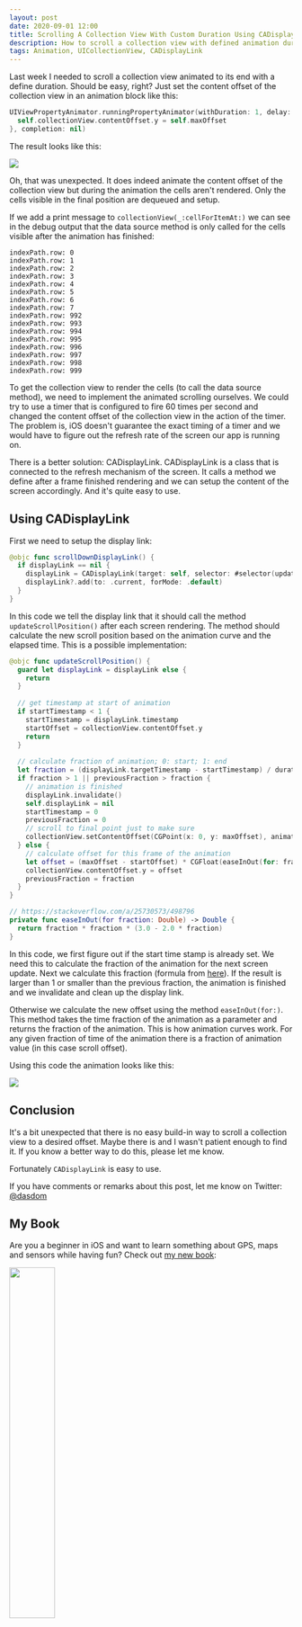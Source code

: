 ```yaml
---
layout: post
date: 2020-09-01 12:00
title: Scrolling A Collection View With Custom Duration Using CADisplayLink
description: How to scroll a collection view with defined animation duration and animation curve.
tags: Animation, UICollectionView, CADisplayLink
---
```


Last week I needed to scroll a collection view animated to its end with a define duration.
Should be easy, right?
Just set the content offset of the collection view in an animation block like this:

```swift
UIViewPropertyAnimator.runningPropertyAnimator(withDuration: 1, delay: 0, options: .curveEaseInOut, animations: {
  self.collectionView.contentOffset.y = self.maxOffset
}, completion: nil)
```

The result looks like this:

![](../../../assets/2020-09-01/scrolling_with_animator.gif)

Oh, that was unexpected.
It does indeed animate the content offset of the collection view but during the animation the cells aren't rendered.
Only the cells visible in the final position are dequeued and setup.

If we add a print message to `collectionView(_:cellForItemAt:)` we can see in the debug output that the data source method is only called for the cells visible after the animation has finished:

```
indexPath.row: 0
indexPath.row: 1
indexPath.row: 2
indexPath.row: 3
indexPath.row: 4
indexPath.row: 5
indexPath.row: 6
indexPath.row: 7
indexPath.row: 992
indexPath.row: 993
indexPath.row: 994
indexPath.row: 995
indexPath.row: 996
indexPath.row: 997
indexPath.row: 998
indexPath.row: 999
```

To get the collection view to render the cells (to call the data source method), we need to implement the animated scrolling ourselves.
We could try to use a timer that is configured to fire 60 times per second and changed the content offset of the collection view in the action of the timer.
The problem is, iOS doesn't guarantee the exact timing of a timer and we would have to figure out the refresh rate of the screen our app is running on.

There is a better solution: CADisplayLink.
CADisplayLink is a class that is connected to the refresh mechanism of the screen.
It calls a method we define after a frame finished rendering and we can setup the content of the screen accordingly.
And it's quite easy to use.

## Using CADisplayLink

First we need to setup the display link:

```swift
@objc func scrollDownDisplayLink() {
  if displayLink == nil {
    displayLink = CADisplayLink(target: self, selector: #selector(updateScrollPosition))
    displayLink?.add(to: .current, forMode: .default)
  }
}
```

In this code we tell the display link that it should call the method `updateScrollPosition()` after each screen rendering.
The method should calculate the new scroll position based on the animation curve and the elapsed time.
This is a possible implementation:

```swift
@objc func updateScrollPosition() {
  guard let displayLink = displayLink else {
    return
  }
  
  // get timestamp at start of animation
  if startTimestamp < 1 {
    startTimestamp = displayLink.timestamp
    startOffset = collectionView.contentOffset.y
    return
  }
  
  // calculate fraction of animation; 0: start; 1: end
  let fraction = (displayLink.targetTimestamp - startTimestamp) / duration
  if fraction > 1 || previousFraction > fraction {
    // animation is finished
    displayLink.invalidate()
    self.displayLink = nil
    startTimestamp = 0
    previousFraction = 0
    // scroll to final point just to make sure
    collectionView.setContentOffset(CGPoint(x: 0, y: maxOffset), animated: false)
  } else {
    // calculate offset for this frame of the animation
    let offset = (maxOffset - startOffset) * CGFloat(easeInOut(for: fraction)) + startOffset
    collectionView.contentOffset.y = offset
    previousFraction = fraction
  }
}

// https://stackoverflow.com/a/25730573/498796
private func easeInOut(for fraction: Double) -> Double {
  return fraction * fraction * (3.0 - 2.0 * fraction)
}
```

In this code, we first figure out if the start time stamp is already set.
We need this to calculate the fraction of the animation for the next screen update.
Next we calculate this fraction (formula from [here](https://stackoverflow.com/a/25730573/498796)).
If the result is larger than 1 or smaller than the previous fraction, the animation is finished and we invalidate and clean up the display link.

Otherwise we calculate the new offset using the method `easeInOut(for:)`.
This method takes the time fraction of the animation as a parameter and returns the fraction of the animation.
This is how animation curves work.
For any given fraction of time of the animation there is a fraction of animation value (in this case scroll offset).

Using this code the animation looks like this:

![](../../../assets/2020-09-01/scrolling_with_cadisplaylink.gif)

## Conclusion

It's a bit unexpected that there is no easy build-in way to scroll a collection view to a desired offset.
Maybe there is and I wasn't patient enough to find it.
If you know a better way to do this, please let me know.

Fortunately `CADisplayLink` is easy to use.

If you have comments or remarks about this post, let me know on Twitter: [@dasdom](https://twitter.com/dasdom)

## My Book

Are you a beginner in iOS and want to learn something about GPS, maps and sensors while having fun?
Check out [my new book](https://pragprog.com/titles/dhios/build-location-based-projects-for-ios/):

<img src="../../../assets/2020-09-01/build_location_based_projects.jpg" width="40%">
